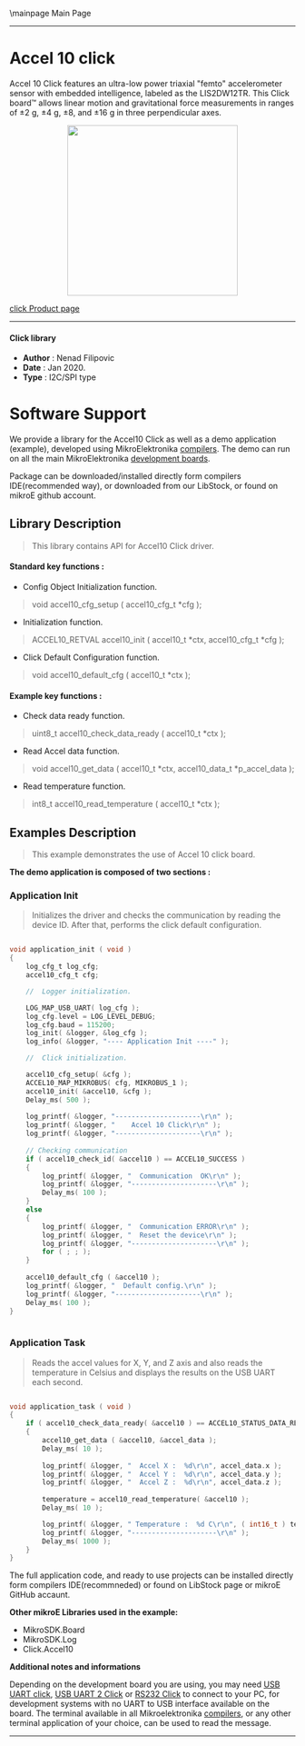 \mainpage Main Page

---
# Accel 10 click

Accel 10 Click features an ultra-low power triaxial "femto" accelerometer sensor with embedded intelligence, labeled as the LIS2DW12TR. This Click board™ allows linear motion and gravitational force measurements in ranges of ±2 g, ±4 g, ±8, and ±16 g in three perpendicular axes. 

<p align="center">
  <img src="https://download.mikroe.com/images/click_for_ide/accel10_click.png" height=300px>
</p>

[click Product page](https://www.mikroe.com/accel-10-click)

---


#### Click library 

- **Author**        : Nenad Filipovic
- **Date**          : Jan 2020.
- **Type**          : I2C/SPI type


# Software Support

We provide a library for the Accel10 Click 
as well as a demo application (example), developed using MikroElektronika 
[compilers](https://shop.mikroe.com/compilers). 
The demo can run on all the main MikroElektronika [development boards](https://shop.mikroe.com/development-boards).

Package can be downloaded/installed directly form compilers IDE(recommended way), or downloaded from our LibStock, or found on mikroE github account. 

## Library Description

> This library contains API for Accel10 Click driver.

#### Standard key functions :

- Config Object Initialization function.
> void accel10_cfg_setup ( accel10_cfg_t *cfg ); 
 
- Initialization function.
> ACCEL10_RETVAL accel10_init ( accel10_t *ctx, accel10_cfg_t *cfg );

- Click Default Configuration function.
> void accel10_default_cfg ( accel10_t *ctx );


#### Example key functions :

- Check data ready function.
> uint8_t accel10_check_data_ready ( accel10_t *ctx );
 
- Read Accel data function.
> void accel10_get_data ( accel10_t *ctx, accel10_data_t *p_accel_data );

- Read temperature function.
> int8_t accel10_read_temperature ( accel10_t *ctx );

## Examples Description

> This example demonstrates the use of Accel 10 click board.

**The demo application is composed of two sections :**

### Application Init 

> Initializes the driver and checks the communication by reading the device ID.
> After that, performs the click default configuration.

```c

void application_init ( void )
{
    log_cfg_t log_cfg;
    accel10_cfg_t cfg;

    //  Logger initialization.

    LOG_MAP_USB_UART( log_cfg );
    log_cfg.level = LOG_LEVEL_DEBUG;
    log_cfg.baud = 115200;
    log_init( &logger, &log_cfg );
    log_info( &logger, "---- Application Init ----" );

    //  Click initialization.

    accel10_cfg_setup( &cfg );
    ACCEL10_MAP_MIKROBUS( cfg, MIKROBUS_1 );
    accel10_init( &accel10, &cfg );
    Delay_ms( 500 );
    
    log_printf( &logger, "---------------------\r\n" );
    log_printf( &logger, "    Accel 10 Click\r\n" );
    log_printf( &logger, "---------------------\r\n" );
    
    // Checking communication
    if ( accel10_check_id( &accel10 ) == ACCEL10_SUCCESS )
    {
        log_printf( &logger, "  Communication  OK\r\n" );
        log_printf( &logger, "---------------------\r\n" );
        Delay_ms( 100 );
    }
    else
    {
        log_printf( &logger, "  Communication ERROR\r\n" );
        log_printf( &logger, "  Reset the device\r\n" );
        log_printf( &logger, "---------------------\r\n" );
        for ( ; ; );
    }
    
    accel10_default_cfg ( &accel10 );
    log_printf( &logger, "  Default config.\r\n" );
    log_printf( &logger, "---------------------\r\n" );
    Delay_ms( 100 );
}
  
```

### Application Task

> Reads the accel values for X, Y, and Z axis and also reads the temperature in Celsius
> and displays the results on the USB UART each second.

```c

void application_task ( void )
{
    if ( accel10_check_data_ready( &accel10 ) == ACCEL10_STATUS_DATA_READY )
    {
        accel10_get_data ( &accel10, &accel_data );
        Delay_ms( 10 );
        
        log_printf( &logger, "  Accel X :  %d\r\n", accel_data.x );
        log_printf( &logger, "  Accel Y :  %d\r\n", accel_data.y );
        log_printf( &logger, "  Accel Z :  %d\r\n", accel_data.z );
    
        temperature = accel10_read_temperature( &accel10 );
        Delay_ms( 10 );

        log_printf( &logger, " Temperature :  %d C\r\n", ( int16_t ) temperature );
        log_printf( &logger, "---------------------\r\n" );
        Delay_ms( 1000 );
    }
} 

```


The full application code, and ready to use projects can be  installed directly form compilers IDE(recommneded) or found on LibStock page or mikroE GitHub accaunt.

**Other mikroE Libraries used in the example:** 

- MikroSDK.Board
- MikroSDK.Log
- Click.Accel10

**Additional notes and informations**

Depending on the development board you are using, you may need 
[USB UART click](https://shop.mikroe.com/usb-uart-click), 
[USB UART 2 Click](https://shop.mikroe.com/usb-uart-2-click) or 
[RS232 Click](https://shop.mikroe.com/rs232-click) to connect to your PC, for 
development systems with no UART to USB interface available on the board. The 
terminal available in all Mikroelektronika 
[compilers](https://shop.mikroe.com/compilers), or any other terminal application 
of your choice, can be used to read the message.



---
